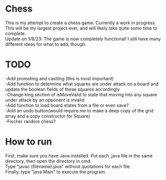 # Chess
This is my attempt to create a chess game. Currently a work in progress.      
This will be my largest project ever, and will likely take quite some time to complete.    
Update on 1/8/23: The game is now completely functional! I still have many different ideas for what to add, though.    

# TODO

-Add promoting and castling (this is most important)    
-Add function to determine what squares are under attack on a board and update the boolean fields of these squares accordingly    
-Change king section of isMoveValid to state that moving into any square under attack by an opponent is invalid    
-Add function to load board states from a file or even save?    
-Add an undo button(would require me to make a deep copy of the grid array and a copy constructor for Square)    
-Fischer random chess?    

# How to run      
First, make sure you have Java installed. Put each .java file in the same directory, then open the directory in cmd.     
Type "javac (filename).java" without quotations for each file.        
Finally, type "java Main" to execute the program.
